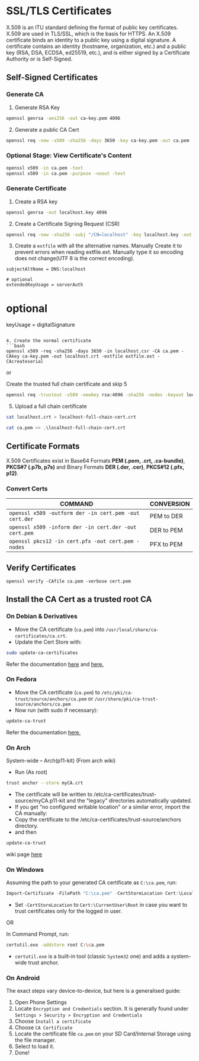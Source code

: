# SSL/TLS Certificates

X.509 is an ITU standard defining the format of public key certificates. X.509 are used in TLS/SSL, which is the basis for HTTPS. An X.509 certificate binds an identity to a public key using a digital signature. A certificate contains an identity (hostname, organization, etc.) and a public key (RSA, DSA, ECDSA, ed25519, etc.), and is either signed by a Certificate Authority or is Self-Signed.

## Self-Signed Certificates

### Generate CA
1. Generate RSA Key
```bash
openssl genrsa -aes256 -out ca-key.pem 4096
```
2. Generate a public CA Cert
```bash
openssl req -new -x509 -sha256 -days 3650 -key ca-key.pem -out ca.pem
```

### Optional Stage: View Certificate's Content
```bash
openssl x509 -in ca.pem -text
openssl x509 -in ca.pem -purpose -noout -text
```

### Generate Certificate
1. Create a RSA key
```bash
openssl genrsa -out localhost.key 4096
```
2. Create a Certificate Signing Request (CSR)
```bash
openssl req -new -sha256 -subj "/CN=localhost" -key localhost.key -out localhost.csr
```
3. Create a `extfile` with all the alternative names. Manually Create it to prevent errors when reading extfile.ext. Manually type it so encoding does not change(UTF 8 is the correct encoding).
```
subjectAltName = DNS:localhost
```

```
# optional
extendedKeyUsage = serverAuth
```

# optional
keyUsage = digitalSignature
```

4. Create the normal certificate
```bash
openssl x509 -req -sha256 -days 3650 -in localhost.csr -CA ca.pem -CAkey ca-key.pem -out localhost.crt -extfile extfile.ext -CAcreateserial
```

or

Create the trusted full chain certificate and skip 5
```bash
openssl req -trustout -x509 -newkey rsa:4096 -sha256 -nodes -keyout localhost.key -out localhost-full-chain-cert.crt -days 3650
```

5. Upload a full chain certificate
```bash
cat localhost.crt > localhost-full-chain-cert.crt
```

```bash
cat ca.pem >> .\localhost-full-chain-cert.crt
```

## Certificate Formats

X.509 Certificates exist in Base64 Formats **PEM (.pem, .crt, .ca-bundle)**, **PKCS#7 (.p7b, p7s)** and Binary Formats **DER (.der, .cer)**, **PKCS#12 (.pfx, p12)**.

### Convert Certs

COMMAND | CONVERSION
---|---
`openssl x509 -outform der -in cert.pem -out cert.der` | PEM to DER
`openssl x509 -inform der -in cert.der -out cert.pem` | DER to PEM
`openssl pkcs12 -in cert.pfx -out cert.pem -nodes` | PFX to PEM

## Verify Certificates
`openssl verify -CAfile ca.pem -verbose cert.pem`

## Install the CA Cert as a trusted root CA

### On Debian & Derivatives
- Move the CA certificate (`ca.pem`) into `/usr/local/share/ca-certificates/ca.crt`.
- Update the Cert Store with:
```bash
sudo update-ca-certificates
```

Refer the documentation [here](https://wiki.debian.org/Self-Signed_Certificate) and [here.](https://manpages.debian.org/buster/ca-certificates/update-ca-certificates.8.en.html)

### On Fedora
- Move the CA certificate (`ca.pem`) to `/etc/pki/ca-trust/source/anchors/ca.pem` or `/usr/share/pki/ca-trust-source/anchors/ca.pem`
- Now run (with sudo if necessary):
```bash
update-ca-trust
```

Refer the documentation [here.](https://docs.fedoraproject.org/en-US/quick-docs/using-shared-system-certificates/)
### On Arch
System-wide – Arch(p11-kit)
(From arch wiki)
- Run (As root)
```bash
trust anchor --store myCA.crt
```
- The certificate will be written to /etc/ca-certificates/trust-source/myCA.p11-kit and the "legacy" directories automatically updated.
- If you get "no configured writable location" or a similar error, import the CA manually:
- Copy the certificate to the /etc/ca-certificates/trust-source/anchors directory.
- and then
```bash 
update-ca-trust
```
wiki page  [here](https://wiki.archlinux.org/title/User:Grawity/Adding_a_trusted_CA_certificate)

### On Windows

Assuming the path to your generated CA certificate as `C:\ca.pem`, run:
```powershell
Import-Certificate -FilePath "C:\ca.pem" -CertStoreLocation Cert:\LocalMachine\Root
```
- Set `-CertStoreLocation` to `Cert:\CurrentUser\Root` in case you want to trust certificates only for the logged in user.

OR

In Command Prompt, run:
```sh
certutil.exe -addstore root C:\ca.pem
```

- `certutil.exe` is a built-in tool (classic `System32` one) and adds a system-wide trust anchor.

### On Android

The exact steps vary device-to-device, but here is a generalised guide:
1. Open Phone Settings
2. Locate `Encryption and Credentials` section. It is generally found under `Settings > Security > Encryption and Credentials`
3. Choose `Install a certificate`
4. Choose `CA Certificate`
5. Locate the certificate file `ca.pem` on your SD Card/Internal Storage using the file manager.
6. Select to load it.
7. Done!
